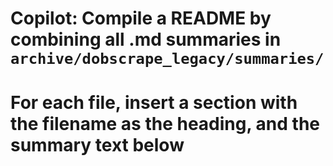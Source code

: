 # Copilot: Compile a README by combining all .md summaries in `archive/dobscrape_legacy/summaries/`
# For each file, insert a section with the filename as the heading, and the summary text below

